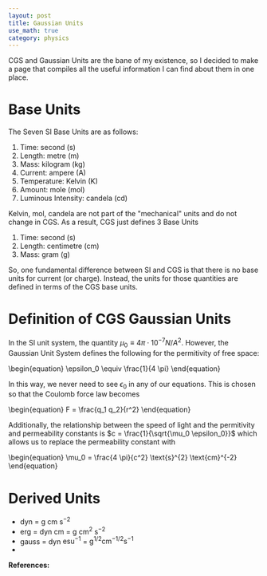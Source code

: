 ```yaml
---
layout: post
title: Gaussian Units
use_math: true
category: physics
---
```


CGS and Gaussian Units are the bane of my existence, so I decided to make a page that compiles all the useful information I can find about them in one place. 

# Base Units
The Seven SI Base Units are as follows: 

1. Time: second (s)
2. Length: metre (m)
3. Mass: kilogram (kg)
4. Current: ampere (A)
5. Temperature: Kelvin (K)
6. Amount: mole (mol)
7. Luminous Intensity: candela (cd)

Kelvin, mol, candela are not part of the "mechanical" units and do not change in CGS. As a result, CGS just defines 3 Base Units

1. Time: second (s)
2. Length: centimetre (cm)
3. Mass: gram (g)

So, one fundamental difference between SI and CGS is that there is no base units for current (or charge). Instead, the units for those quantities are defined in terms of the CGS base units.

# Definition of CGS Gaussian Units

In the SI unit system, the quantity $\mu_0 \equiv 4 \pi \cdot 10^{-7} N/A^2$. However, the Gaussian Unit System defines the following for the permitivity of free space:

\begin{equation}
\epsilon_0 \equiv \frac{1}{4 \pi}
\end{equation}

In this way, we never need to see $\epsilon_0$ in any of our equations. This is chosen so that the Coulomb force law becomes

\begin{equation}
F = \frac{q_1 q_2}{r^2}
\end{equation}

Additionally, the relationship between the speed of light and the permitivity and permeability constants is $c = \frac{1}{\sqrt{\mu_0 \epsilon_0}}$ which allows us to replace the permeability constant with

\begin{equation}
\mu_0 = \frac{4 \pi}{c^2} \text{s}^{2} \text{cm}^{-2}
\end{equation}

# Derived Units
- dyn = $\text{g cm}$ $\text{s}^{-2}$
- erg = $\text{dyn cm}$ = $\text{g cm}^2$ $\text{s}^{-2}$
- gauss = $\text{dyn}$ $\text{esu}^{-1}$ = $\text{g}^{1/2} \text{cm}^{-1/2} \text{s}^{-1}$
- 

**References:** 
